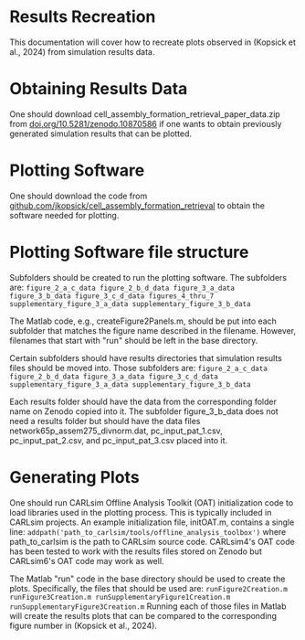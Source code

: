 Results Recreation
==================

This documentation will cover how to recreate plots observed in (Kopsick et al., 2024) from simulation results data.

# Obtaining Results Data

One should download cell_assembly_formation_retrieval_paper_data.zip from [doi.org/10.5281/zenodo.10870586](doi.org/10.5281/zenodo.10870586) if one wants to obtain previously generated simulation results that can be plotted.

# Plotting Software

One should download the code from [github.com/jkopsick/cell_assembly_formation_retrieval](github.com/jkopsick/cell_assembly_formation_retrieval) to obtain the software needed for plotting.

# Plotting Software file structure

Subfolders should be created to run the plotting software. The subfolders are:
`figure_2_a_c_data
figure_2_b_d_data
figure_3_a_data
figure_3_b_data
figure_3_c_d_data
figures_4_thru_7
supplementary_figure_3_a_data
supplementary_figure_3_b_data`

The Matlab code, e.g., createFigure2Panels.m, should be put into each subfolder that matches the figure name described in the filename. However, filenames that start with "run" should be left in the base directory.

Certain subfolders should have results directories that simulation results files should be moved into. Those subfolders are:
`figure_2_a_c_data
figure_2_b_d_data
figure_3_a_data
figure_3_c_d_data
supplementary_figure_3_a_data
supplementary_figure_3_b_data`

Each results folder should have the data from the corresponding folder name on Zenodo copied into it. The subfolder figure_3_b_data does not need a results folder but should have the data files network65p_assem275_divnorm.dat, pc_input_pat_1.csv, pc_input_pat_2.csv, and pc_input_pat_3.csv placed into it.

# Generating Plots

One should run CARLsim Offline Analysis Toolkit (OAT) initialization code to load libraries used in the plotting process. This is typically included in CARLsim projects. An example initialization file, initOAT.m, contains a single line:
`addpath('path_to_carlsim/tools/offline_analysis_toolbox')`
where path_to_carlsim is the path to CARLsim source code. CARLsim4's OAT code has been tested to work with the results files stored on Zenodo but CARLsim6's OAT code may work as well.

The Matlab "run" code in the base directory should be used to create the plots. Specifically, the files that should be used are:
`runFigure2Creation.m
runFigure3Creation.m
runSupplementaryFigure1Creation.m
runSupplementaryFigure3Creation.m`
Running each of those files in Matlab will create the results plots that can be compared to the corresponding figure number in (Kopsick et al., 2024).